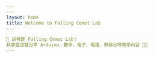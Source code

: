 ```yaml
---
​---
layout: home
title: Welcome to Falling Comet Lab
​---

🎉 這裡是 Falling Comet Lab！  
我會在這裡分享 Arduino、數學、電子、電路、微積分等教學內容 🔧✨
---
```

